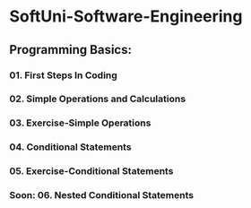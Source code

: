 # SoftUni-Software-Engineering

## Programming Basics:
### 01. First Steps In Coding
### 02. Simple Operations and Calculations
### 03. Exercise-Simple Operations
### 04. Conditional Statements
### 05. Exercise-Conditional Statements

### Soon: 06. Nested Conditional Statements
